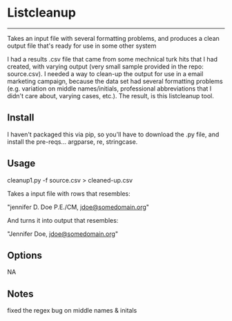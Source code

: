 # Listcleanup
-------
Takes an input file with several formatting problems, and produces a clean output file that's ready for use in some other system

I had a results .csv file that came from some mechnical turk hits that I had created, with varying output (very small sample provided in the repo: source.csv). I needed a way to clean-up the output for use in a email marketing campaign, because the data set had several formatting problems (e.g. variation on middle names/initials, professional abbreviations that I didn't care about, varying cases, etc.).  The result, is this listcleanup tool.


Install
-------
I haven't packaged this via pip, so you'll have to download the .py file, and install the pre-reqs... argparse, re, stringcase. 
 
Usage
-------
cleanup1.py -f source.csv > cleaned-up.csv


Takes a input file with rows that resembles: 

"jennifer D. Doe P.E./CM, jdoe@somedomain.org"

And turns it into output that resembles:

"Jennifer Doe, jdoe@somedomain.org"

Options
-------
NA

Notes
-------

fixed the regex bug on middle names & initals